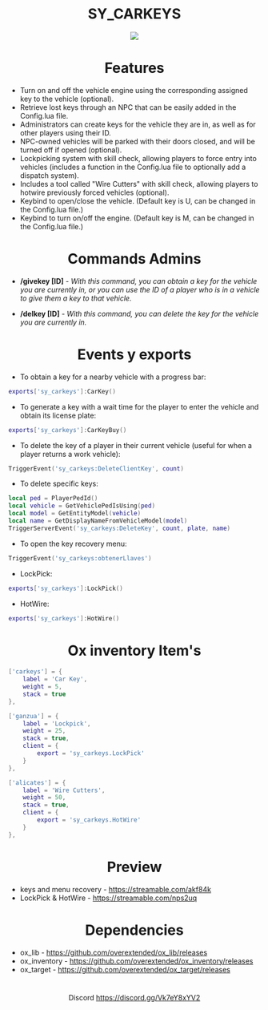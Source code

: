 
#
# <center>**SY_CARKEYS**</center>
<center><img src="https://i.imgur.com/45ygmFr.png"></center>

#
#
# <center>**Features**</center>
* Turn on and off the vehicle engine using the corresponding assigned key to the vehicle (optional).
* Retrieve lost keys through an NPC that can be easily added in the Config.lua file.
* Administrators can create keys for the vehicle they are in, as well as for other players using their ID.
* NPC-owned vehicles will be parked with their doors closed, and will be turned off if opened (optional).
* Lockpicking system with skill check, allowing players to force entry into vehicles (includes a function in the Config.lua file to optionally add a dispatch system).
* Includes a tool called "Wire Cutters" with skill check, allowing players to hotwire previously forced vehicles (optional).
* Keybind to open/close the vehicle. (Default key is U, can be changed in the Config.lua file.)
* Keybind to turn on/off the engine. (Default key is M, can be changed in the Config.lua file.)
#
#
#  <center>**Commands Admins**</center>
* **/givekey [ID]** - *With this command, you can obtain a key for the vehicle you are currently in, or you can use the ID of a player who is in a vehicle to give them a key to that vehicle.*

* **/delkey [ID]** - *With this command, you can delete the key for the vehicle you are currently in.*

# 
#


# <center> **Events y exports**</center>

* To obtain a key for a nearby vehicle with a progress bar:
```LUA
exports['sy_carkeys']:CarKey()
```
* To generate a key with a wait time for the player to enter the vehicle and obtain its license plate:
```LUA
exports['sy_carkeys']:CarKeyBuy() 
```
* To delete the key of a player in their current vehicle (useful for when a player returns a work vehicle):
```LUA
TriggerEvent('sy_carkeys:DeleteClientKey', count)
```
* To delete specific keys:
```LUA
local ped = PlayerPedId()
local vehicle = GetVehiclePedIsUsing(ped)
local model = GetEntityModel(vehicle)
local name = GetDisplayNameFromVehicleModel(model)
TriggerServerEvent('sy_carkeys:DeleteKey', count, plate, name)  
```
* To open the key recovery menu:
```LUA
TriggerEvent('sy_carkeys:obtenerLlaves')
```
* LockPick:
```LUA
exports['sy_carkeys']:LockPick()
```
* HotWire:
```LUA
exports['sy_carkeys']:HotWire()
```
#
#
#  <center>**Ox inventory Item's**</center>
```LUA
['carkeys'] = {
	label = 'Car Key',
	weight = 5,
	stack = true
},

['ganzua'] = {
	label = 'Lockpick',
	weight = 25,
	stack = true,
	client = {
		export = 'sy_carkeys.LockPick'
	}
},

['alicates'] = {
	label = 'Wire Cutters',
	weight = 50,
	stack = true,
	client = {
		export = 'sy_carkeys.HotWire'
	}
},

 ```
#
#
# <center> **Preview**</center>
 * keys and menu recovery - https://streamable.com/akf84k
 * LockPick & HotWire - https://streamable.com/nps2uq
#
#
# <center> **Dependencies**</center>
 - ox_lib  -  https://github.com/overextended/ox_lib/releases  
 - ox_inventory  -  https://github.com/overextended/ox_inventory/releases  
 - ox_target  -  https://github.com/overextended/ox_target/releases  

  #
  <sub> <center> Discord https://discord.gg/Vk7eY8xYV2 </center></sub>
  #


